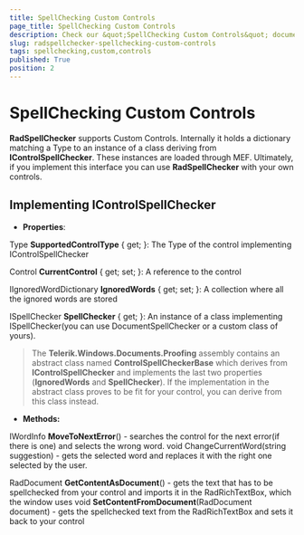 ```yaml
---
title: SpellChecking Custom Controls
page_title: SpellChecking Custom Controls
description: Check our &quot;SpellChecking Custom Controls&quot; documentation article for the RadSpellChecker {{ site.framework_name }} control.
slug: radspellchecker-spellchecking-custom-controls
tags: spellchecking,custom,controls
published: True
position: 2
---
```


# SpellChecking Custom Controls




__RadSpellChecker__ supports Custom Controls. Internally it holds a dictionary matching a Type to an instance of a class deriving from __IControlSpellChecker__. These instances are loaded through MEF. Ultimately, if you implement this interface you can use __RadSpellChecker__ with your own controls.

##  __Implementing IControlSpellChecker__

* __Properties__:

Type __SupportedControlType__ { get; }: The Type of the control implementing IControlSpellChecker

Control __CurrentControl__ { get; set; }: A reference to the control

IIgnoredWordDictionary __IgnoredWords__ { get; set; }: A collection where all the ignored words are stored

ISpellChecker __SpellChecker__ { get; }: An instance of a class implementing ISpellChecker(you can use DocumentSpellChecker or a custom class of yours).  

> The __Telerik.Windows.Documents.Proofing__ assembly contains an abstract class named __ControlSpellCheckerBase__ which derives from __IControlSpellChecker__ and implements the last two properties (__IgnoredWords__ and __SpellChecker__). If the implementation in the abstract class proves to be fit for your control, you can derive from this class instead.

* __Methods:__

IWordInfo __MoveToNextError__() - searches the control for the next error(if there is one) and selects the wrong word.
void ChangeCurrentWord(string suggestion) - gets the selected word and replaces it with the right one selected by the user.

RadDocument __GetContentAsDocument__() - gets the text that has to be spellchecked from your control and imports it in the RadRichTextBox, which the window uses
void __SetContentFromDocument__(RadDocument document) - gets the spellchecked text from the RadRichTextBox and sets it back to your control

